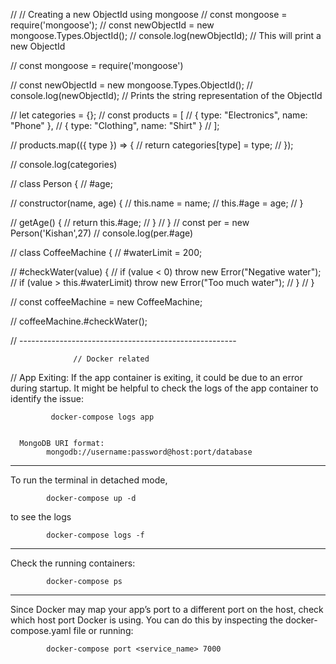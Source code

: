 // // Creating a new ObjectId using mongoose
// const mongoose = require('mongoose');
// const newObjectId = new mongoose.Types.ObjectId();
// console.log(newObjectId);  // This will print a new ObjectId

// const mongoose = require('mongoose')

// const newObjectId = new mongoose.Types.ObjectId();
// console.log(newObjectId);  // Prints the string representation of the ObjectId

// let categories = {};
// const products = [
//       { type: "Electronics", name: "Phone" },
//       { type: "Clothing", name: "Shirt" }
//   ];
  
//   products.map(({ type }) => {
//      return categories[type] = type;
//   });

//   console.log(categories)
  
// class Person {
//    #age;
 
//    constructor(name, age) {
//      this.name = name;
//      this.#age = age;
//    }
 
//    getAge() {
//      return this.#age;
//    }
//  }
//  const per = new Person('Kishan',27)
//  console.log(per.#age)


// class CoffeeMachine {
//    #waterLimit = 200;
 
//    #checkWater(value) {
//      if (value < 0) throw new Error("Negative water");
//      if (value > this.#waterLimit) throw new Error("Too much water");
//    }
//  }
 
//  const coffeeMachine = new CoffeeMachine;
 
//  coffeeMachine.#checkWater();

// ------------------------------------------------------

                  // Docker related 

// App Exiting: If the app container is exiting, it could be due to an error during startup. It might be helpful to check the logs of the app container to identify the issue:

             docker-compose logs app


      MongoDB URI format:
            mongodb://username:password@host:port/database


--------------------------------------------------------
To run the terminal in detached mode, 

            docker-compose up -d

to see the logs 

            docker-compose logs -f

-------------------------------------------------------------            

Check the running containers: 

            docker-compose ps
--------------------------------------------------------
Since Docker may map your app’s port to a different port on the host, check which host port Docker is using. You can do this by inspecting the docker-compose.yaml file or running:            

            docker-compose port <service_name> 7000
